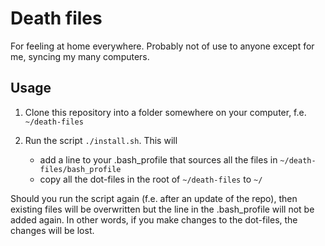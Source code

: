 # Death files
For feeling at home everywhere.
Probably not of use to anyone except for me, syncing my many computers.

## Usage

1. Clone this repository into a folder somewhere on your computer, f.e. `~/death-files`
2. Run the script `./install.sh`. This will

    - add a line to your .bash_profile that sources all the files in `~/death-files/bash_profile`
    - copy all the dot-files in the root of `~/death-files` to `~/`

Should you run the script again (f.e. after an update of the repo), then existing files will be overwritten but the line in the .bash_profile will not be added again. In other words, if you make changes to the dot-files, the changes will be lost.
